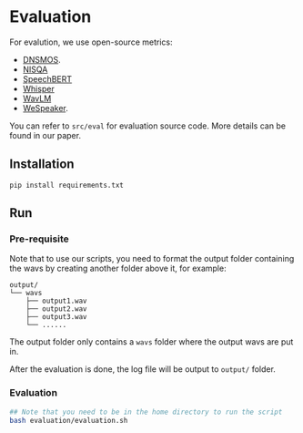 # Evaluation

For evalution, we use open-source metrics:

- [DNSMOS](https://github.com/microsoft/DNS-Challenge/tree/master/DNSMOS).
- [NISQA](https://github.com/gabrielmittag/NISQA)
- [SpeechBERT](https://github.com/Takaaki-Saeki/DiscreteSpeechMetrics)
- [Whisper](https://github.com/openai/whisper)
- [WavLM](https://huggingface.co/microsoft/wavlm-base-plus-sv)
- [WeSpeaker](https://github.com/wenet-e2e/wespeaker). 

You can refer to `src/eval` for evaluation source code. More details can be found in our paper. 

## Installation

`pip install requirements.txt`

## Run 

### Pre-requisite

Note that to use our scripts, you need to format the output folder containing the wavs by creating another folder above it, for example:

```
output/
└── wavs
    ├── output1.wav
    ├── output2.wav
    ├── output3.wav
    └── ......
```
The output folder only contains a `wavs` folder where the output wavs are put in. 

After the evaluation is done, the log file will be output to `output/` folder.

### Evaluation

```sh
## Note that you need to be in the home directory to run the script
bash evaluation/evaluation.sh 
```